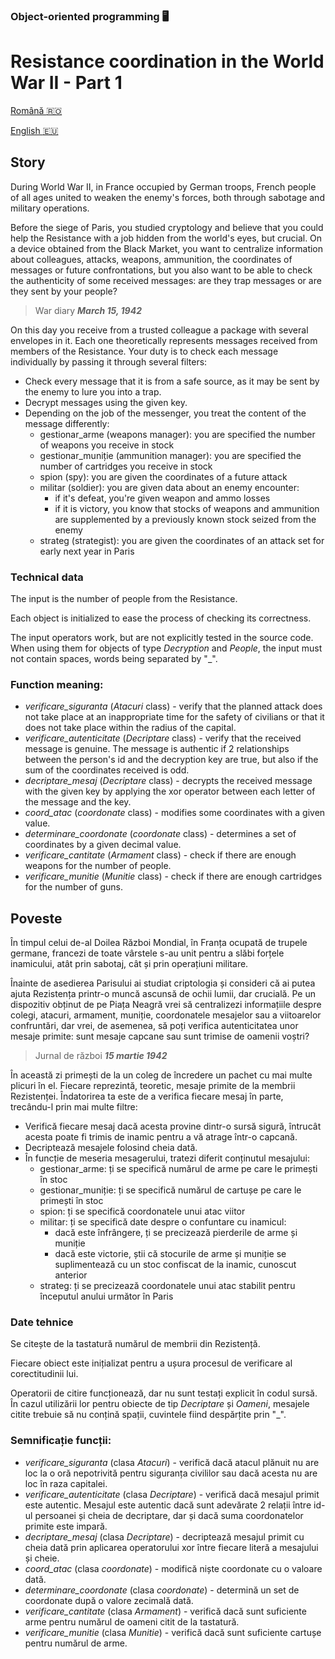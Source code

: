 ### Object-oriented programming 🖥️
# Resistance coordination in the World War II - Part 1

[Română :romania:](#poveste)

[English :eu:](#story)

## Story
During World War II, in France occupied by German troops, French people of all ages united to weaken the enemy's forces, both through sabotage and military operations.

Before the siege of Paris, you studied cryptology and believe that you could help the Resistance with a job hidden from the world's eyes, but crucial. On a device obtained from the Black Market, you want to centralize information about colleagues, attacks, weapons, ammunition, the coordinates of messages or future confrontations, but you also want to be able to check the authenticity of some received messages: are they trap messages or are they sent by your people?

> War diary
***March 15, 1942***

On this day you receive from a trusted colleague a package with several envelopes in it. Each one theoretically represents messages received from members of the Resistance. Your duty is to check each message individually by passing it through several filters:

* Check every message that it is from a safe source, as it may be sent by the enemy to lure you into a trap.
* Decrypt messages using the given key.
* Depending on the job of the messenger, you treat the content of the message differently:
  * gestionar_arme (weapons manager): you are specified the number of weapons you receive in stock
  * gestionar_muniție (ammunition manager): you are specified the number of cartridges you receive in stock
  * spion (spy): you are given the coordinates of a future attack
  * militar (soldier): you are given data about an enemy encounter:
    * if it's defeat, you're given weapon and ammo losses
    * if it is victory, you know that stocks of weapons and ammunition are supplemented by a previously known stock seized from the enemy
  * strateg (strategist): you are given the coordinates of an attack set for early next year in Paris
### Technical data

The input is the number of people from the Resistance.

Each object is initialized to ease the process of checking its correctness.

The input operators work, but are not explicitly tested in the source code. When using them for objects of type _Decryption_ and _People_, the input must not contain spaces, words being separated by "_".

### Function meaning:
* _verificare_siguranta_ (_Atacuri_ class) - verify that the planned attack does not take place at an inappropriate time for the safety of civilians or that it does not take place within the radius of the capital.
* _verificare_autenticitate_ (_Decriptare_ class) - verify that the received message is genuine. The message is authentic if 2 relationships between the person's id and the decryption key are true, but also if the sum of the coordinates received is odd.
* _decriptare_mesaj_ (_Decriptare_ class) - decrypts the received message with the given key by applying the xor operator between each letter of the message and the key.
* _coord_atac_ (_coordonate_ class) - modifies some coordinates with a given value.
* _determinare_coordonate_ (_coordonate_ class) - determines a set of coordinates by a given decimal value.
* _verificare_cantitate_ (_Armament_ class) - check if there are enough weapons for the number of people.
* _verificare_munitie_ (_Munitie_ class) - check if there are enough cartridges for the number of guns.



## Poveste 
În timpul celui de-al Doilea Război Mondial, în Franța ocupată de trupele germane, francezi de toate vârstele s-au unit pentru a slăbi forțele inamicului, atât prin sabotaj, cât și prin operațiuni militare.

Înainte de asedierea Parisului ai studiat criptologia și consideri că ai putea ajuta Rezistența printr-o muncă ascunsă de ochii lumii, dar crucială. Pe un dispozitiv obținut de pe Piața Neagră vrei să centralizezi informațiile despre colegi, atacuri, armament, muniție, coordonatele mesajelor sau a viitoarelor confruntări, dar vrei, de asemenea, să poți verifica autenticitatea unor mesaje primite: sunt mesaje capcane sau sunt trimise de oamenii voștri? 
    
> Jurnal de război
***15 martie 1942***

În această zi primești de la un coleg de încredere un pachet cu mai multe plicuri în el. Fiecare reprezintă, teoretic, mesaje primite de la membrii Rezistenței. Îndatorirea ta este de a verifica fiecare mesaj în parte, trecându-l prin mai multe filtre:
    
* Verifică fiecare mesaj dacă acesta provine dintr-o sursă sigură, întrucât acesta poate fi trimis de inamic pentru a vă atrage într-o capcană.
* Decriptează mesajele folosind cheia dată.
* În funcție de meseria mesagerului, tratezi diferit conținutul mesajului:
  * gestionar_arme: ți se specifică numărul de arme pe care le primești în stoc
  * gestionar_muniție: ți se specifică numărul de cartușe pe care le primești în stoc
  * spion: ți se specifică coordonatele unui atac viitor
  * militar: ți se specifică date despre o confuntare cu inamicul:
    * dacă este înfrângere, ți se precizează pierderile de arme și muniție 
    * dacă este victorie, știi că stocurile de arme și muniție se suplimentează cu un stoc confiscat de la inamic, cunoscut anterior
  * strateg: ți se precizează coordonatele unui atac stabilit pentru începutul anului următor în Paris

### Date tehnice

Se citește de la tastatură numărul de membrii din Rezistență. 

Fiecare obiect este inițializat pentru a ușura procesul de verificare al corectitudinii lui.

Operatorii de citire funcționează, dar nu sunt testați explicit în codul sursă. În cazul utilizării lor pentru obiecte de tip _Decriptare_ și _Oameni_, mesajele citite trebuie să nu conțină spații, cuvintele fiind despărțite prin "_". 

### Semnificație funcții:
* _verificare_siguranta_ (clasa _Atacuri_) - verifică dacă atacul plănuit nu are loc la o oră nepotrivită pentru siguranța civililor sau dacă acesta nu are loc în raza capitalei.
* _verificare_autenticitate_ (clasa _Decriptare_) - verifică dacă mesajul primit este autentic. Mesajul este autentic dacă sunt adevărate 2 relații între id-ul persoanei și cheia de decriptare, dar și dacă suma coordonatelor primite este impară.
* _decriptare_mesaj_ (clasa _Decriptare_) - decriptează mesajul primit cu cheia dată prin aplicarea operatorului xor între fiecare literă a mesajului și cheie. 
* _coord_atac_ (clasa _coordonate_) - modifică niște coordonate cu o valoare dată.
* _determinare_coordonate_ (clasa _coordonate_) - determină un set de coordonate după o valore zecimală dată.
* _verificare_cantitate_ (clasa _Armament_) - verifică dacă sunt suficiente arme pentru numărul de oameni citit de la tastatură.
* _verificare_munitie_ (clasa _Munitie_) - verifică dacă sunt suficiente cartușe pentru numărul de arme.
